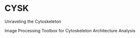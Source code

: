 # CYSK
 Unraveling the Cytoskeleton

 Image Processing Toolbox for Cytoskeleton Architecture Analysis
 
 
 

